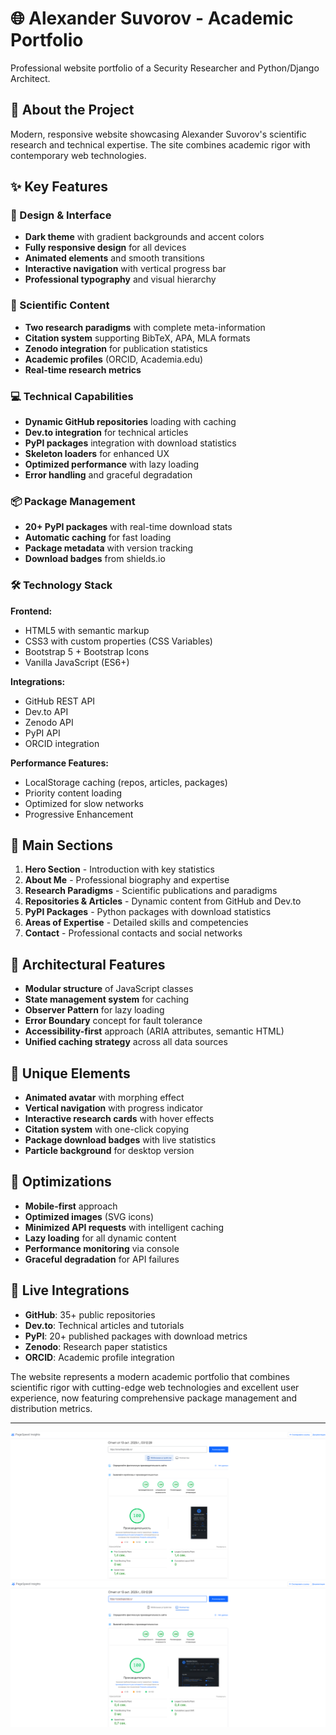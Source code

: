 # 🌐 Alexander Suvorov - Academic Portfolio

Professional website portfolio of a Security Researcher and Python/Django Architect.

## 🎯 About the Project

Modern, responsive website showcasing Alexander Suvorov's scientific research and technical expertise. The site combines academic rigor with contemporary web technologies.

## ✨ Key Features

### 🎨 Design & Interface
- **Dark theme** with gradient backgrounds and accent colors
- **Fully responsive design** for all devices
- **Animated elements** and smooth transitions
- **Interactive navigation** with vertical progress bar
- **Professional typography** and visual hierarchy

### 🔬 Scientific Content
- **Two research paradigms** with complete meta-information
- **Citation system** supporting BibTeX, APA, MLA formats
- **Zenodo integration** for publication statistics
- **Academic profiles** (ORCID, Academia.edu)
- **Real-time research metrics**

### 💻 Technical Capabilities
- **Dynamic GitHub repositories** loading with caching
- **Dev.to integration** for technical articles
- **PyPI packages** integration with download statistics
- **Skeleton loaders** for enhanced UX
- **Optimized performance** with lazy loading
- **Error handling** and graceful degradation

### 📦 Package Management
- **20+ PyPI packages** with real-time download stats
- **Automatic caching** for fast loading
- **Package metadata** with version tracking
- **Download badges** from shields.io

### 🛠 Technology Stack

**Frontend:**
- HTML5 with semantic markup
- CSS3 with custom properties (CSS Variables)
- Bootstrap 5 + Bootstrap Icons
- Vanilla JavaScript (ES6+)

**Integrations:**
- GitHub REST API
- Dev.to API
- Zenodo API
- PyPI API
- ORCID integration

**Performance Features:**
- LocalStorage caching (repos, articles, packages)
- Priority content loading
- Optimized for slow networks
- Progressive Enhancement

## 🎯 Main Sections

1. **Hero Section** - Introduction with key statistics
2. **About Me** - Professional biography and expertise
3. **Research Paradigms** - Scientific publications and paradigms
4. **Repositories & Articles** - Dynamic content from GitHub and Dev.to
5. **PyPI Packages** - Python packages with download statistics
6. **Areas of Expertise** - Detailed skills and competencies
7. **Contact** - Professional contacts and social networks

## 🔧 Architectural Features

- **Modular structure** of JavaScript classes
- **State management system** for caching
- **Observer Pattern** for lazy loading
- **Error Boundary** concept for fault tolerance
- **Accessibility-first** approach (ARIA attributes, semantic HTML)
- **Unified caching strategy** across all data sources

## 🎨 Unique Elements

- **Animated avatar** with morphing effect
- **Vertical navigation** with progress indicator
- **Interactive research cards** with hover effects
- **Citation system** with one-click copying
- **Package download badges** with live statistics
- **Particle background** for desktop version

## 📱 Optimizations

- **Mobile-first** approach
- **Optimized images** (SVG icons)
- **Minimized API requests** with intelligent caching
- **Lazy loading** for all dynamic content
- **Performance monitoring** via console
- **Graceful degradation** for API failures

## 🚀 Live Integrations

- **GitHub**: 35+ public repositories
- **Dev.to**: Technical articles and tutorials  
- **PyPI**: 20+ published packages with download metrics
- **Zenodo**: Research paper statistics
- **ORCID**: Academic profile integration

The website represents a modern academic portfolio that combines scientific rigor with cutting-edge web technologies and excellent user experience, now featuring comprehensive package management and distribution metrics.

---

![logo_mobile](https://github.com/smartlegionlab/smartlegionlab.github.io/raw/master/data/images/mobile.png)
![logo_pc](https://github.com/smartlegionlab/smartlegionlab.github.io/raw/master/data/images/pc.png)
